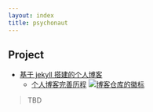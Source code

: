 ```yaml
---
layout: index
title: psychonaut
---
```


## **Project**

* [基于 jekyll 搭建的个人博客](https://github.com/fengwei2002/fengwei2002.github.io)
  + [个人博客完善历程](https://feng-w.cn/posts/Blog_Perfect) [![博客仓库的徽标](https://img.shields.io/badge/Jekyll__theme-Fengwei-blue.svg)](https://github.com/fengwei2002/fengwei2002.github.io)

> TBD 

